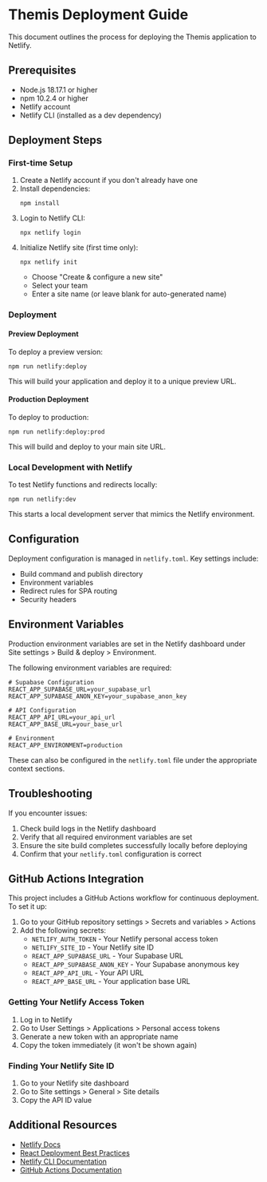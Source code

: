 # Themis Deployment Guide

This document outlines the process for deploying the Themis application to Netlify.

## Prerequisites

- Node.js 18.17.1 or higher
- npm 10.2.4 or higher
- Netlify account
- Netlify CLI (installed as a dev dependency)

## Deployment Steps

### First-time Setup

1. Create a Netlify account if you don't already have one
2. Install dependencies:
   ```
   npm install
   ```
3. Login to Netlify CLI:
   ```
   npx netlify login
   ```
4. Initialize Netlify site (first time only):
   ```
   npx netlify init
   ```
   - Choose "Create & configure a new site"
   - Select your team
   - Enter a site name (or leave blank for auto-generated name)

### Deployment

#### Preview Deployment

To deploy a preview version:

```
npm run netlify:deploy
```

This will build your application and deploy it to a unique preview URL.

#### Production Deployment

To deploy to production:

```
npm run netlify:deploy:prod
```

This will build and deploy to your main site URL.

### Local Development with Netlify

To test Netlify functions and redirects locally:

```
npm run netlify:dev
```

This starts a local development server that mimics the Netlify environment.

## Configuration

Deployment configuration is managed in `netlify.toml`. Key settings include:

- Build command and publish directory
- Environment variables
- Redirect rules for SPA routing
- Security headers

## Environment Variables

Production environment variables are set in the Netlify dashboard under Site settings > Build & deploy > Environment.

The following environment variables are required:

```
# Supabase Configuration
REACT_APP_SUPABASE_URL=your_supabase_url
REACT_APP_SUPABASE_ANON_KEY=your_supabase_anon_key

# API Configuration
REACT_APP_API_URL=your_api_url
REACT_APP_BASE_URL=your_base_url

# Environment
REACT_APP_ENVIRONMENT=production
```

These can also be configured in the `netlify.toml` file under the appropriate context sections.

## Troubleshooting

If you encounter issues:

1. Check build logs in the Netlify dashboard
2. Verify that all required environment variables are set
3. Ensure the site build completes successfully locally before deploying
4. Confirm that your `netlify.toml` configuration is correct

## GitHub Actions Integration

This project includes a GitHub Actions workflow for continuous deployment. To set it up:

1. Go to your GitHub repository settings > Secrets and variables > Actions
2. Add the following secrets:
   - `NETLIFY_AUTH_TOKEN` - Your Netlify personal access token
   - `NETLIFY_SITE_ID` - Your Netlify site ID
   - `REACT_APP_SUPABASE_URL` - Your Supabase URL
   - `REACT_APP_SUPABASE_ANON_KEY` - Your Supabase anonymous key
   - `REACT_APP_API_URL` - Your API URL
   - `REACT_APP_BASE_URL` - Your application base URL

### Getting Your Netlify Access Token

1. Log in to Netlify
2. Go to User Settings > Applications > Personal access tokens
3. Generate a new token with an appropriate name
4. Copy the token immediately (it won't be shown again)

### Finding Your Netlify Site ID

1. Go to your Netlify site dashboard
2. Go to Site settings > General > Site details
3. Copy the API ID value

## Additional Resources

- [Netlify Docs](https://docs.netlify.com/)
- [React Deployment Best Practices](https://create-react-app.dev/docs/deployment/)
- [Netlify CLI Documentation](https://cli.netlify.com/)
- [GitHub Actions Documentation](https://docs.github.com/en/actions) 